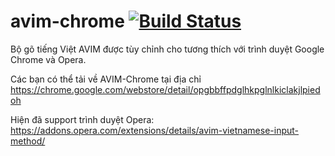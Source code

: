 avim-chrome [![Build Status](https://travis-ci.org/kimkha/avim-chrome.svg?branch=master)](https://travis-ci.org/kimkha/avim-chrome)
===========

Bộ gõ tiếng Việt AVIM được tùy chỉnh cho tương thích với trình duyệt Google Chrome và Opera.

Các bạn có thể tải về AVIM-Chrome tại địa chỉ https://chrome.google.com/webstore/detail/opgbbffpdglhkpglnlkiclakjlpiedoh

Hiện đã support trình duyệt Opera: https://addons.opera.com/extensions/details/avim-vietnamese-input-method/
